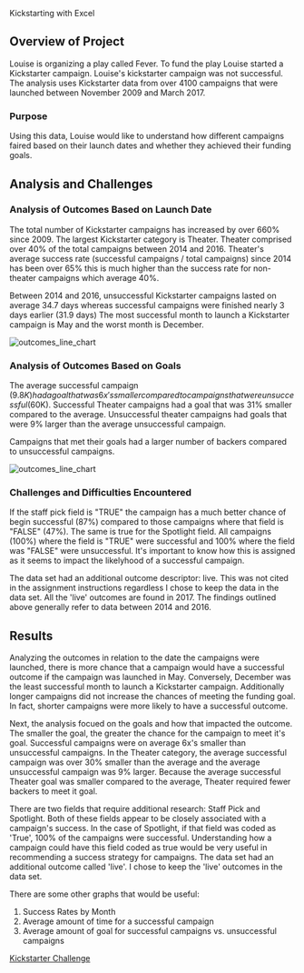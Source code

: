  Kickstarting with Excel

## Overview of Project
Louise is organizing a play called Fever. To fund the play Louise started a Kickstarter campaign. 
Louise's kickstarter campaign was not successful. The analysis uses Kickstarter data from over 4100 campaigns that were launched between November 2009 and March 2017.

### Purpose
Using this data, Louise would like to understand how different campaigns faired based on their launch dates and whether
they achieved their funding goals.

## Analysis and Challenges

### Analysis of Outcomes Based on Launch Date
The total number of Kickstarter campaigns has increased by over 660% since 2009. The largest Kickstarter category is Theater. 
Theater comprised over 40% of the total campaigns between 2014 and 2016. Theater's average success rate (successful campaigns / total campaigns)
since 2014 has been over 65% this is much higher than the success rate for non-theater campaigns which average 40%. 

Between 2014 and 2016, unsuccessful Kickstarter campaigns lasted on average 34.7 days whereas successful campaigns were finished nearly 3 days earlier (31.9 days)
The most successful month to launch a Kickstarter campaign is May and the worst month is December.

![outcomes_line_chart](https://github.com/ryanmorin/kickstarter_analysis/blob/main/Theater_Outcomes_vs_Launch.bmp?raw=true)

### Analysis of Outcomes Based on Goals
The average successful campaign ($9.8K) had a goal that was 6x's smaller compared to campaigns that were unsuccessful ($60K). Successful Theater campaigns had a goal that was 31% smaller compared to the average.  Unsuccessful theater campaigns had goals that were 9% larger than the average unsuccessful campaign. 

Campaigns that met their goals had a larger number of backers compared to unsuccessful campaigns.

![outcomes_line_chart](https://github.com/ryanmorin/kickstarter_analysis/blob/main/Outcomes_vs_Goals.bmp?raw=true)

### Challenges and Difficulties Encountered
If the staff pick field is "TRUE" the campaign has a much better chance of begin successful (87%) compared to those campaigns where that 
field is "FALSE" (47%). The same is true for the Spotlight field.  All campaigns (100%) where the field is "TRUE" were successful and 100% where the field was "FALSE" were unsuccessful. It's important to know how this is assigned as it seems to impact the likelyhood of a successful campaign.

The data set had an additional outcome descriptor: live.  This was not cited in the assignment instructions regardless I chose to keep the data in the data set. All the 'live' outcomes are found in 2017.  The findings outlined above generally refer to data between 2014 and 2016.

## Results

Analyzing the outcomes in relation to the date the campaigns were launched, there is more chance that a campaign would have a successful outcome if the campaign was launched in May. Conversely, December was the least successful month to launch a Kickstarter campaign. Additionally longer campaigns did not increase the chances of meeting the funding goal. In fact, shorter campaigns were more likely to have a successful outcome.

Next, the analysis focued on the goals and how that impacted the outcome. The smaller the goal, the greater the chance for the campaign to meet it's goal. Successful campaigns were on average 6x's smaller than unsuccessful campaigns. In the Theater category, the average successful campaign was over 30% smaller than the average and the average unsuccessful campaign was 9% larger. Because the average successful Theater goal was smaller compared to the average, Theater required fewer backers to meet it goal. 

There are two fields that require additional research: Staff Pick and Spotlight. Both of these fields appear to be closely associated with a campaign's success. In the case of Spotlight, if that field was coded as 'True', 100% of the campaigns were successful. Understanding how a campaign could have this field coded as true would be very useful in recommending a success strategy for campaigns. The data set had an additional outcome called 'live'.  I chose to keep the 'live' outcomes in the data set.
   
There are some other graphs that would be useful:
   1. Success Rates by Month
   2. Average amount of time for a successful campaign
   3. Average amount of goal for successful campaigns vs. unsuccessful campaigns


[Kickstarter Challenge](https://github.com/ryanmorin/kickstarter_analysis/blob/main/kickstarter_challenge.zip)
